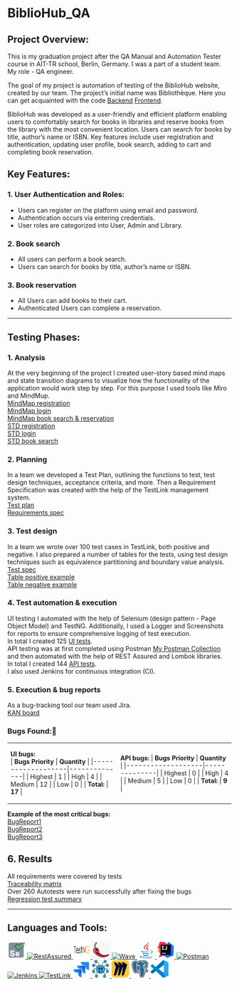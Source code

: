 # BiblioHub_QA
## Project Overview:
This is my graduation project after the QA Manual and Automation Tester course in AIT-TR school, Berlin, Germany. I was a part of a student team. My role - QA engineer. 

The goal of my project is automation of testing of the BiblioHub website, created by our team. The project’s initial name was Bibliothèque. Here you can get acquainted with the code
[Backend](https://github.com/Anarchitector/Bibliotheque_backend)
[Frontend](https://github.com/Anarchitector/Bibliotheque_frontend).

BiblioHub was developed as a user-friendly and efficient platform enabling users to comfortably search for books in libraries and reserve books from the library with the most convenient location. Users can search for books by title, author’s name or ISBN. Key features include user registration and authentication, updating user profile, book search, adding to cart and completing book reservation.
## Key Features:
### 1. User Authentication and Roles:
  - Users can register on the platform using email and password.
  - Authentication occurs via entering credentials.
  - User roles are categorized into User, Admin and Library.
### 2. Book search
- All users can perform a book search.
- Users can search for books by title, author’s name or ISBN.
### 3. Book reservation
- All Users can add books to their cart.
- Authenticated Users can complete a reservation.
*****
## Testing Phases:
### 1. Analysis
At the very beginning of the project I created user-story based mind maps and state transition diagrams to visualize how the functionality of the application would work step by step. For this purpose I used tools like Miro and MindMup.  
[MindMap registration](images/Unregistered_User_registers.png)  
[MindMap login](images/Registered_User_logs_in.png)  
[MindMap book search & reservation](images/Registered_User_books_a_book.png)  
[STD registration](images/STD_registration.png)  
[STD login](images/STD_login.png)  
[STD book search](images/STD_bookSearch.png)

### 2. Planning
In a team we developed a Test Plan, outlining the functions to test, test design techniques, acceptance criteria, and more. Then a Requirement Specification was created with the help of the TestLink management system.  
[Test plan](https://drive.google.com/file/d/1WsVgYR7H76yXzTCSmeVoLPlB_iPpsDcC/view?usp=drive_link)  
[Requirements spec](https://docs.google.com/document/d/1paCxmm0PGLtlIt26bxyprq1z2ZOXh2kL/edit?usp=drive_link&ouid=115695229689061073439&rtpof=true&sd=true)
### 3. Test design
In a team we wrote over 100 test cases in TestLink, both positive and negative. I also prepared a number of tables for the tests, using test design techniques such as equivalence partitioning and boundary value analysis.   
[Test spec](https://docs.google.com/document/d/1tLP-NSAKJULIRasVYTczwzm7cK4-CYFb/edit)  
[Table positive example](src/test/resources/user.csv)  
[Table negative example](https://github.com/tatjana-lin/Bibliotheque_QA/blob/main/src/test/resources/regNegEmail.csv)

### 4. Test automation & execution 
UI testing I automated with the help of Selenium (design pattern - Page Object Model) and TestNG. Additionally, I used a Logger and Screenshots for reports to ensure comprehensive logging of test execution.  
In total I created 125 [UI tests](https://github.com/tatjana-lin/Bibliotheque_QA/tree/main/src/test/java/com/bibliotheque/tests).  
API testing was at first completed using Postman
[My Postman Collection](https://github.com/tatjana-lin/Bibliotheque_QA/blob/main/BiblioHub.postman_collection.json)  
and then automated with the help of REST Assured and Lombok libraries.  
In total I created 144 [API tests](https://github.com/tatjana-lin/Bibliotheque_QA/tree/main/src/test/java/com/bibliotheque_API/tests).  
I also used Jenkins for continuous integration (CI).
### 5. Execution & bug reports
As a bug-tracking tool our team used Jira.   
[KAN board](images/KAN_board.png)  
### Bugs Found:🐞
<table>
  <tr>
    <td>

<!-- Первая таблица -->
**UI bugs:**  
| **Bugs Priority** | **Quantity** |
|-------------------|--------------|
| Highest           | 1            |
| High              | 4            |
| Medium            | 12           |
| Low               | 0            |
| **Total:**        | **17**       |

</td>
    <td>

<!-- Вторая таблица -->
**API bugs:**
| **Bugs Priority** | **Quantity** |
|-------------------|--------------|
| Highest           | 0            |
| High              | 4            |
| Medium            | 5            |
| Low               | 0            |
| **Total:**        | **9**        |

</td>
  </tr>
</table>

**Example of the most critical bugs:**  
[BugReport1](https://docs.google.com/document/d/1fm6oByJL-_83cp3Tpso7AhuK6QR2We0D/edit?usp=drive_link&ouid=115695229689061073439&rtpof=true&sd=true)  
[BugReport2](https://docs.google.com/document/d/1Q_yg_3lKb7lPdnJyfLbxkplEQM8uae7h/edit?usp=drive_link&ouid=115695229689061073439&rtpof=true&sd=true)  
[BugReport3](https://docs.google.com/document/d/1voI42JOeFUi-AhGYYHB24LUpp6KlXLMV/edit?usp=drive_link&ouid=115695229689061073439&rtpof=true&sd=true)  

## 6. Results 

All requirements were covered by tests  
[Traceability matrix](images/Traceability_matrix.png)  
Over 260 Autotests were run successfully after fixing the bugs  
[Regression test summary](images/build.png)  
****
## Languages and Tools:
<p align="left">
  <a href="https://www.selenium.dev/" target="_blank">
    <img src="images/selenium_logo.png" alt="Selenium" width="40" height="40"/>
  </a>
  <a href="https://rest-assured.io/" target="_blank">
    <img src="https://avatars.githubusercontent.com/u/19369327?s=200&v=4" alt="RestAssured" width="40" height="40"/>
  </a>
  <a href="https://testng.org/" target="_blank">
    <img src="images/testNG_logo.png" alt="TestNG" width="40" height="40"/>
  </a>
  <a href="https://projectlombok.org/" target="_blank">
    <img src="images/Lombok_logo.png" alt="Lombok" width="40" height="40"/>
  </a>
  <a href="https://wave.webaim.org/" target="_blank">
    <img src="https://wave.webaim.org/favicon.ico" alt="Wave" width="40" height="40"/>
  </a>
  <a href="https://www.java.com/" target="_blank">
    <img src="https://raw.githubusercontent.com/devicons/devicon/master/icons/java/java-original.svg" alt="Java" width="40" height="40"/>
  </a>
  <a href="https://www.jetbrains.com/idea/" target="_blank">
    <img src="https://raw.githubusercontent.com/devicons/devicon/master/icons/intellij/intellij-original.svg" alt="IntelliJ IDEA" width="40" height="40"/>
  </a>
  <a href="https://www.postman.com/" target="_blank">
    <img src="https://www.vectorlogo.zone/logos/getpostman/getpostman-icon.svg" alt="Postman" width="40" height="40"/>
  </a>
  <a href="https://www.jenkins.io/" target="_blank">
    <img src="https://www.vectorlogo.zone/logos/jenkins/jenkins-icon.svg" alt="Jenkins" width="40" height="40"/>
  </a>
  <a href="https://testlink.org/" target="_blank">
    <img src="https://avatars.githubusercontent.com/u/10183815?s=48&v=4" alt="TestLink" width="40" height="40"/>
  </a>
  <a href="https://www.atlassian.com/software/jira" target="_blank">
    <img src="images/jira_logo.png" alt="Jira" width="40" height="40"/>
  </a>
  <a href="https://www.mindmup.com/" target="_blank">
    <img src="images/mindMup_logo.png" alt="MindMup" width="40" height="40"/>
  </a>
  <a href="https://miro.com/" target="_blank">
    <img src="images/Miro_logo.png" alt="Miro" width="40" height="40"/>
  </a>
  <a href="https://www.postgresql.org/" target="_blank">
    <img src="https://raw.githubusercontent.com/devicons/devicon/master/icons/postgresql/postgresql-original.svg" alt="PostgreSQL" width="40" height="40"/>
  </a>
  <a href="https://code.visualstudio.com/" target="_blank">
    <img src="https://raw.githubusercontent.com/devicons/devicon/master/icons/vscode/vscode-original.svg" alt="VS Code" width="40" height="40"/>
  </a>
</p>
